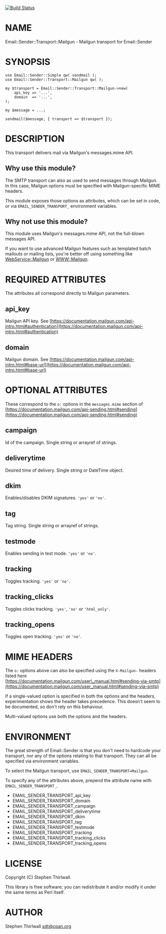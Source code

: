[![Build Status](https://travis-ci.org/sdt/Email-Sender-Transport-Mailgun.svg?branch=master)](https://travis-ci.org/sdt/Email-Sender-Transport-Mailgun)
# NAME

Email::Sender::Transport::Mailgun - Mailgun transport for Email::Sender

# SYNOPSIS

    use Email::Sender::Simple qw( sendmail );
    use Email::Sender::Transport::Mailgun qw( );

    my $transport = Email::Sender::Transport::Mailgun->new(
        api_key => '...',
        domain  => '...',
    );

    my $message = ...;

    sendmail($message, { transport => $transport });

# DESCRIPTION

This transport delivers mail via Mailgun's messages.mime API.

## Why use this module?

The SMTP transport can also as used to send messages through Mailgun. In this
case, Mailgun options must be specified with Mailgun-specific MIME headers.

This module exposes those options as attributes, which can be set in code, or
via `EMAIL_SENDER_TRANSPORT_` environment variables.

## Why not use this module?

This module uses Mailgun's messages.mime API, not the full-blown messages API.

If you want to use advanced Mailgun features such as templated batch mailouts
or mailing lists, you're better off using something like [WebService::Mailgun](https://metacpan.org/pod/WebService::Mailgun)
or [WWW::Mailgun](https://metacpan.org/pod/WWW::Mailgun).

# REQUIRED ATTRIBUTES

The attributes all correspond directly to Mailgun parameters.

## api\_key

Mailgun API key. See [https://documentation.mailgun.com/api-intro.html#authentication](https://documentation.mailgun.com/api-intro.html#authentication)

## domain

Mailgun domain. See [https://documentation.mailgun.com/api-intro.html#base-url](https://documentation.mailgun.com/api-intro.html#base-url)

# OPTIONAL ATTRIBUTES

These correspond to the `o:` options in the `messages.mime` section of
[https://documentation.mailgun.com/api-sending.html#sending](https://documentation.mailgun.com/api-sending.html#sending)

## campaign

Id of the campaign. Single string or arrayref of strings.

## deliverytime

Desired time of delivery. Single string or DateTime object.

## dkim

Enables/disables DKIM signatures. `'yes'` or `'no'`.

## tag

Tag string. Single string or arrayref of strings.

## testmode

Enables sending in test mode. `'yes'` or `'no'`.

## tracking

Toggles tracking. `'yes'` or `'no'`.

## tracking\_clicks

Toggles clicks tracking. `'yes'`, `'no'` or `'html_only'`.

## tracking\_opens

Toggles open tracking. `'yes'` or `'no'`.

# MIME HEADERS

The `o:` options above can also be specified using the `X-Mailgun-` headers
listed here [https://documentation.mailgun.com/user\_manual.html#sending-via-smtp](https://documentation.mailgun.com/user_manual.html#sending-via-smtp)

If a single-valued option is specified in both the options and the headers,
experimentation shows the header takes precedence. This doesn't seem to be
documented, so don't rely on this behaviour.

Multi-valued options use both the options and the headers.

# ENVIRONMENT

The great strength of Email::Sender is that you don't need to hardcode your
transport, nor any of the options relating to that transport. They can all be
specified via environment variables.

To select the Mailgun transport, use `EMAIL_SENDER_TRANSPORT=Mailgun`.

To specify any of the attributes above, prepend the attribute name with
`EMAIL_SENDER_TRANSPORT_`.

- EMAIL\_SENDER\_TRANSPORT\_api\_key
- EMAIL\_SENDER\_TRANSPORT\_domain
- EMAIL\_SENDER\_TRANSPORT\_campaign
- EMAIL\_SENDER\_TRANSPORT\_deliverytime
- EMAIL\_SENDER\_TRANSPORT\_dkim
- EMAIL\_SENDER\_TRANSPORT\_tag
- EMAIL\_SENDER\_TRANSPORT\_testmode
- EMAIL\_SENDER\_TRANSPORT\_tracking
- EMAIL\_SENDER\_TRANSPORT\_tracking\_clicks
- EMAIL\_SENDER\_TRANSPORT\_tracking\_opens

# LICENSE

Copyright (C) Stephen Thirlwall.

This library is free software; you can redistribute it and/or modify
it under the same terms as Perl itself.

# AUTHOR

Stephen Thirlwall <sdt@cpan.org>
